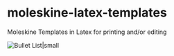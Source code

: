 # moleskine-latex-templates
Moleskine Templates in Latex for printing and/or editing

![Bullet List|small](https://github.com/hannic/moleskine-latex-templates/blob/master/screenshot-bullet-list.png "Moleskine Bullet List Template in Latex")

